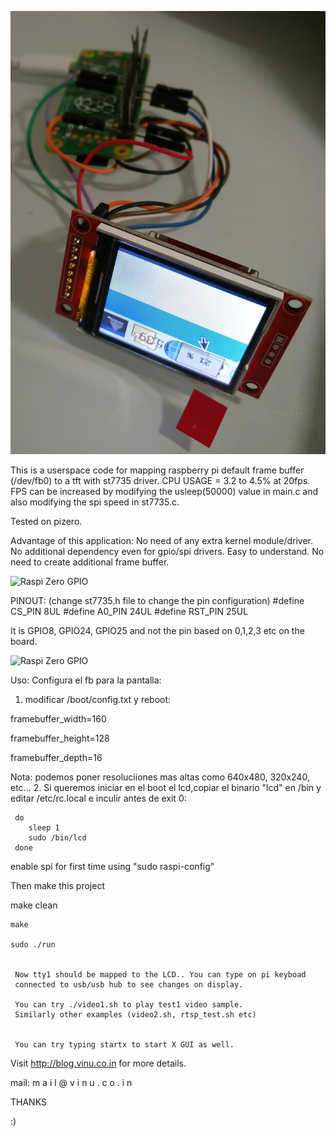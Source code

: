 ![Raspi Zero GPIO ](https://github.com/txurtxil/ST7735R-LCD/blob/master/RaspiTftST7735r.jpg "Raspi Zero GPIO")

This is a userspace code for mapping raspberry pi default frame buffer (/dev/fb0) to a tft with st7735 driver. CPU USAGE = 3.2 to 4.5% at 20fps.
FPS can be increased by modifying the usleep(50000) value in main.c and also modifying the spi speed in st7735.c. 

Tested on pizero.

Advantage of this application:
   No need of any extra kernel module/driver.
	 No additional dependency even for gpio/spi drivers.
	 Easy to understand.
	 No need to create additional frame buffer.


![Raspi Zero GPIO ](https://3.bp.blogspot.com/-vDlWZNzxu_k/XKd1quyoLvI/AAAAAAAAxMM/MOrpUz_p-TUvslAun3eVEdbaKADigilcwCLcBGAs/s1600/tft_1.8.PNG "Raspi Zero GPIO")

PINOUT: (change st7735.h file to change the pin configuration)
	#define CS_PIN  8UL
	#define A0_PIN  24UL
	#define RST_PIN 25UL

  It is GPIO8, GPIO24, GPIO25 and not the pin based on 0,1,2,3 etc on the board.

![Raspi Zero GPIO ](https://github.com/txurtxil/ST7735R-LCD/blob/master/rpi_zero_io_pinouts.jpg "Raspi Zero GPIO")


Uso:
  Configura el fb para la pantalla: 
  1. modificar /boot/config.txt y reboot:
  
   framebuffer_width=160
   
   framebuffer_height=128
   
   framebuffer_depth=16
   
   Nota: podemos poner resoluciiones mas altas como 640x480, 320x240, etc...
   2. Si queremos iniciar en el boot el lcd,copiar el binario "lcd" en /bin y
      editar /etc/rc.local e inculir antes de exit 0:
     
     do
        sleep 1
        sudo /bin/lcd
     done


  enable spi for first time using "sudo raspi-config"
   
  Then make this project
	 
   make clean

    make

    sudo ./run


	 Now tty1 should be mapped to the LCD.. You can type on pi keyboad
	 connected to usb/usb hub to see changes on display.

	 You can try ./video1.sh to play test1 video sample.
	 Similarly other examples (video2.sh, rtsp_test.sh etc)


	 You can try typing startx to start X GUI as well.


Visit http://blog.vinu.co.in for more details.

mail: m a i l @ v i n u . c o . i n 


THANKS 

:)
